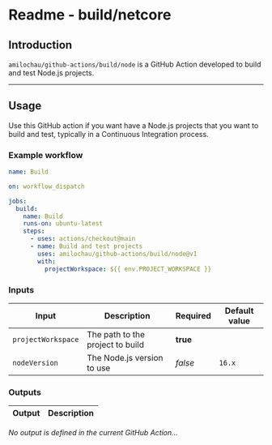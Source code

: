 # Readme - build/netcore

## Introduction

`amilochau/github-actions/build/node` is a GitHub Action developed to build and test Node.js projects.

---

## Usage

Use this GitHub action if you want have a Node.js projects that you want to build and test, typically in a Continuous Integration process.

### Example workflow

```yaml
name: Build

on: workflow_dispatch

jobs:
  build:
    name: Build
    runs-on: ubuntu-latest
    steps:
      - uses: actions/checkout@main
      - name: Build and test projects
        uses: amilochau/github-actions/build/node@v1
        with:
          projectWorkspace: ${{ env.PROJECT_WORKSPACE }}
```

### Inputs

| Input | Description | Required | Default value |
| ----- | ----------- | -------- | ------------- |
| `projectWorkspace` | The path to the project to build | **true** |
| `nodeVersion` | The Node.js version to use | *false* | `16.x` |

### Outputs

| Output | Description |
| ------ | ----------- |

*No output is defined in the current GitHub Action...*
